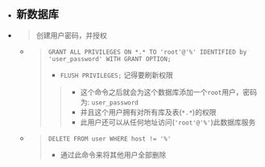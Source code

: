 


- ## 新数据库
- > 创建用户密码，并授权
    - > `GRANT ALL PRIVILEGES ON *.* TO 'root'@'%' IDENTIFIED by 'user_password' WITH GRANT OPTION;`
        > - `FLUSH PRIVILEGES;`  记得要刷新权限
        >> - 这个命令之后就会为这个数据库添加一个`root`用户，密码为: `user_password` 
        >> - 并且这个用户拥有对所有库及表(`*.*`)的权限
        >> - 此用户还可以从任何地址访问(`'root'@'%'`)此数据库服务
    - > `DELETE FROM user WHERE host != '%'`
        > - 通过此命令来将其他用户全部删除





